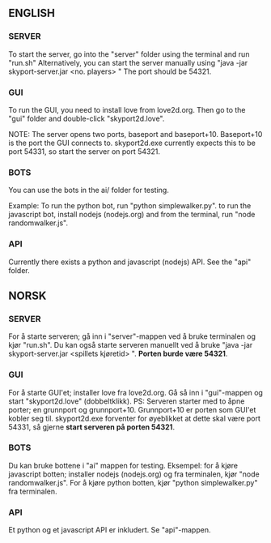 ENGLISH
-------

### SERVER
To start the server, go into the "server" folder using the terminal and run
"run.sh" Alternatively, you can start the server manually using
"java -jar skyport-server.jar <port> <no. players> <game runtime> <mapfile>"
The port should be 54321.

### GUI
To run the GUI, you need to install love from love2d.org.
Then go to the "gui" folder and double-click "skyport2d.love".

NOTE: The server opens two ports, baseport and baseport+10. Baseport+10
is the port the GUI connects to. skyport2d.exe currently expects this
to be port 54331, so start the server on port 54321.

### BOTS
You can use the bots in the ai/ folder for testing.

Example:
To run the python bot, run "python simplewalker.py".
to run the javascript bot, install nodejs (nodejs.org) and from the
terminal, run "node randomwalker.js".


### API
Currently there exists a python and javascript (nodejs) API. See
the "api" folder.


NORSK
---------

### SERVER
For å starte serveren; gå inn i "server"-mappen ved å bruke terminalen og
kjør "run.sh". Du kan også starte serveren manuellt ved å bruke
"java -jar skyport-server.jar <port> <antall spillere> <spillets kjøretid>
<kartfiler>". **Porten burde være 54321**.

### GUI
For å starte GUI'et; installer love fra love2d.org. Gå så inn i "gui"-mappen
og start "skyport2d.love" (dobbeltklikk).
PS: Serveren starter med to åpne porter; en grunnport og grunnport+10.
Grunnport+10 er porten som GUI'et kobler seg til. skyport2d.exe forventer
for øyeblikket at dette skal være port 54331, så gjerne **start serveren på
porten 54321**.

### BOTS
Du kan bruke bottene i "ai" mappen for testing.
Eksempel:
for å kjøre javascript botten; installer nodejs (nodejs.org) og fra
terminalen, kjør "node randomwalker.js".
For å kjøre python botten, kjør "python simplewalker.py" fra terminalen.

### API
Et python og et javascript API er inkludert. Se "api"-mappen.